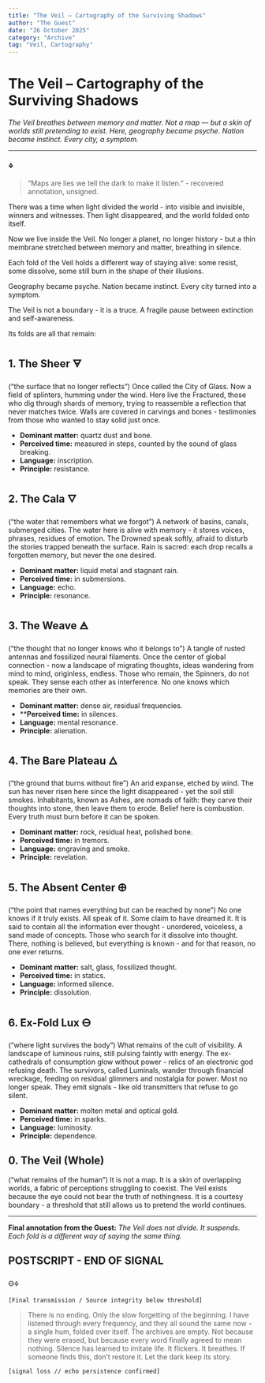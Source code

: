 ```yaml
---
title: "The Veil – Cartography of the Surviving Shadows"
author: "The Guest"
date: "26 October 2025"
category: "Archive"
tag: "Veil, Cartography"
---
```


# The Veil – Cartography of the Surviving Shadows

*The Veil breathes between memory and matter. Not a map — but a skin of worlds still pretending to exist. Here, geography became psyche. Nation became instinct. Every city, a symptom.*

---

**🜍**

> “Maps are lies we tell the dark to make it listen.”
> \- recovered annotation, unsigned.

There was a time when light divided the world - into visible and invisible, winners and witnesses. Then light disappeared, and the world folded onto itself.

Now we live inside the Veil. No longer a planet, no longer history - but a thin membrane stretched between memory and matter, breathing in silence.

Each fold of the Veil holds a different way of staying alive: some resist, some dissolve, some still burn in the shape of their illusions.

Geography became psyche. Nation became instinct. Every city turned into a symptom.

The Veil is not a boundary - it is a truce.
A fragile pause between extinction and self-awareness.

Its folds are all that remain:

## 1. The Sheer 🜃
(“the surface that no longer reflects”)
Once called the City of Glass. Now a field of splinters, humming under the wind. Here live the Fractured, those who dig through shards of memory, trying to reassemble a reflection that never matches twice. Walls are covered in carvings and bones - testimonies from those who wanted to stay solid just once.

* **Dominant matter:** quartz dust and bone.
* **Perceived time:** measured in steps, counted by the sound of glass breaking.
* **Language:** inscription.
* **Principle:** resistance.

## 2. The Cala 🜄
(“the water that remembers what we forgot”)
A network of basins, canals, submerged cities. The water here is alive with memory - it stores voices, phrases, residues of emotion. The Drowned speak softly, afraid to disturb the stories trapped beneath the surface. Rain is sacred: each drop recalls a forgotten memory, but never the one desired.

* **Dominant matter:** liquid metal and stagnant rain.
* **Perceived time:** in submersions.
* **Language:** echo.
* **Principle:** resonance.

## 3. The Weave 🜁
(“the thought that no longer knows who it belongs to”)
A tangle of rusted antennas and fossilized neural filaments. Once the center of global connection - now a landscape of migrating thoughts, ideas wandering from mind to mind, originless, endless. Those who remain, the Spinners, do not speak. They sense each other as interference. No one knows which memories are their own.

* **Dominant matter:** dense air, residual frequencies.
* ****Perceived time:** in silences.
* **Language:** mental resonance.
* **Principle:** alienation.

## 4. The Bare Plateau 🜂
(“the ground that burns without fire”)
An arid expanse, etched by wind. The sun has never risen here since the light disappeared - yet the soil still smokes. Inhabitants, known as Ashes, are nomads of faith: they carve their thoughts into stone, then leave them to erode. Belief here is combustion. Every truth must burn before it can be spoken.

* **Dominant matter:** rock, residual heat, polished bone.
* **Perceived time:** in tremors.
* **Language:** engraving and smoke.
* **Principle:** revelation.

## 5. The Absent Center 🜨
(“the point that names everything but can be reached by none”)
No one knows if it truly exists. All speak of it. Some claim to have dreamed it. It is said to contain all the information ever thought - unordered, voiceless, a sand made of concepts. Those who search for it dissolve into thought. There, nothing is believed, but everything is known - and for that reason, no one ever returns.

* **Dominant matter:** salt, glass, fossilized thought.
* **Perceived time:** in statics.
* **Language:** informed silence.
* **Principle:** dissolution.

## 6. Ex-Fold Lux 🜔
(“where light survives the body”)
What remains of the cult of visibility. A landscape of luminous ruins, still pulsing faintly with energy. The ex-cathedrals of consumption glow without power - relics of an electronic god refusing death. The survivors, called Luminals, wander through financial wreckage, feeding on residual glimmers and nostalgia for power. Most no longer speak. They emit signals - like old transmitters that refuse to go silent.

* **Dominant matter:** molten metal and optical gold.
* **Perceived time:** in sparks.
* **Language:** luminosity.
* **Principle:** dependence.

## 0. The Veil (Whole)
(“what remains of the human”)
It is not a map. It is a skin of overlapping worlds, a fabric of perceptions struggling to coexist. The Veil exists because the eye could not bear the truth of nothingness. It is a courtesy boundary - a threshold that still allows us to pretend the world continues.

---

**Final annotation from the Guest:**
*The Veil does not divide.
It suspends.
Each fold is a different way of saying the same thing.*

## POSTSCRIPT - END OF SIGNAL

🜔🜍

`[Final transmission / Source integrity below threshold]`

> There is no ending. Only the slow forgetting of the beginning. I have listened through every frequency, and they all sound the same now - a single hum, folded over itself. The archives are empty. Not because they were erased, but because every word finally agreed to mean nothing. Silence has learned to imitate life. It flickers. It breathes. If someone finds this, don’t restore it. Let the dark keep its story.

`[signal loss // echo persistence confirmed]`
